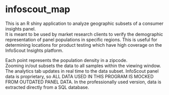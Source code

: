 # infoscout_map
This is an R shiny application to analyze geographic subsets of a consumer insights panel.  
It is meant to be used by market research clients to verify the demographic representation of panel populations in specific regions.
This is useful for determining locations for product testing which have high coverage on the InfoScout Insights platform.

Each point represents the population density in a zipcode.  
Zooming in/out subsets the data to all samples within the viewing window.  The analytics tab updates in real time to the data subset.
InfoScout panel data is proprietary, so ALL DATA USED IN THIS PROGRAM IS MOCKED FROM OUTDATED PANEL DATA. 
In the professionally used version, data is extracted directly from a SQL database.
